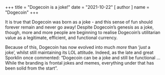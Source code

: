 +++
title = "Dogecoin is a joke!"
date = "2021-10-22"
[ author ]
  name = "Dogecoin"
+++

It is true that Dogecoin was born as a joke - and this sense of fun should forever remain and never go away! Despite Dogecoin’s genesis as a joke, though, more and more people are beginning to realise Dogecoin’s utilitarian value as a legitimate, efficient, and functional currency.  

Because of this, Dogecoin has now evolved into much *more* than ‘*just* a joke’, whilst still maintaining its LOL attitude. Indeed, as the late and great Sporklin once commented: “Dogecoin can be a joke and still be functional … While the branding is frontal jokes and memes, everything under that has been solid from the start”. 